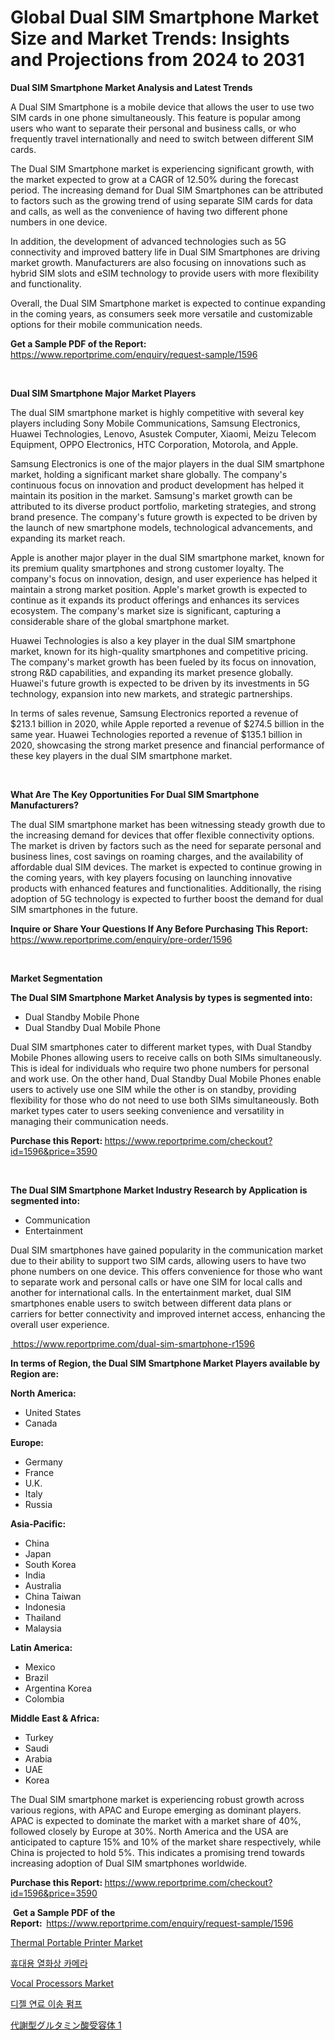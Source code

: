 <p><h1>Global Dual SIM Smartphone Market Size and Market Trends: Insights and Projections from 2024 to 2031</h1></p><p><strong>Dual SIM Smartphone Market Analysis and Latest Trends</strong></p>
<p><p>A Dual SIM Smartphone is a mobile device that allows the user to use two SIM cards in one phone simultaneously. This feature is popular among users who want to separate their personal and business calls, or who frequently travel internationally and need to switch between different SIM cards.</p><p>The Dual SIM Smartphone market is experiencing significant growth, with the market expected to grow at a CAGR of 12.50% during the forecast period. The increasing demand for Dual SIM Smartphones can be attributed to factors such as the growing trend of using separate SIM cards for data and calls, as well as the convenience of having two different phone numbers in one device.</p><p>In addition, the development of advanced technologies such as 5G connectivity and improved battery life in Dual SIM Smartphones are driving market growth. Manufacturers are also focusing on innovations such as hybrid SIM slots and eSIM technology to provide users with more flexibility and functionality.</p><p>Overall, the Dual SIM Smartphone market is expected to continue expanding in the coming years, as consumers seek more versatile and customizable options for their mobile communication needs.</p></p>
<p><strong>Get a Sample PDF of the Report:&nbsp;</strong> <a href="https://www.reportprime.com/enquiry/request-sample/1596">https://www.reportprime.com/enquiry/request-sample/1596</a></p>
<p>&nbsp;</p>
<p><strong>Dual SIM Smartphone Major Market Players</strong></p>
<p><p>The dual SIM smartphone market is highly competitive with several key players including Sony Mobile Communications, Samsung Electronics, Huawei Technologies, Lenovo, Asustek Computer, Xiaomi, Meizu Telecom Equipment, OPPO Electronics, HTC Corporation, Motorola, and Apple. </p><p>Samsung Electronics is one of the major players in the dual SIM smartphone market, holding a significant market share globally. The company's continuous focus on innovation and product development has helped it maintain its position in the market. Samsung's market growth can be attributed to its diverse product portfolio, marketing strategies, and strong brand presence. The company's future growth is expected to be driven by the launch of new smartphone models, technological advancements, and expanding its market reach.</p><p>Apple is another major player in the dual SIM smartphone market, known for its premium quality smartphones and strong customer loyalty. The company's focus on innovation, design, and user experience has helped it maintain a strong market position. Apple's market growth is expected to continue as it expands its product offerings and enhances its services ecosystem. The company's market size is significant, capturing a considerable share of the global smartphone market.</p><p>Huawei Technologies is also a key player in the dual SIM smartphone market, known for its high-quality smartphones and competitive pricing. The company's market growth has been fueled by its focus on innovation, strong R&D capabilities, and expanding its market presence globally. Huawei's future growth is expected to be driven by its investments in 5G technology, expansion into new markets, and strategic partnerships.</p><p>In terms of sales revenue, Samsung Electronics reported a revenue of $213.1 billion in 2020, while Apple reported a revenue of $274.5 billion in the same year. Huawei Technologies reported a revenue of $135.1 billion in 2020, showcasing the strong market presence and financial performance of these key players in the dual SIM smartphone market.</p></p>
<p>&nbsp;</p>
<p><strong>What Are The Key Opportunities For Dual SIM Smartphone Manufacturers?</strong></p>
<p><p>The dual SIM smartphone market has been witnessing steady growth due to the increasing demand for devices that offer flexible connectivity options. The market is driven by factors such as the need for separate personal and business lines, cost savings on roaming charges, and the availability of affordable dual SIM devices. The market is expected to continue growing in the coming years, with key players focusing on launching innovative products with enhanced features and functionalities. Additionally, the rising adoption of 5G technology is expected to further boost the demand for dual SIM smartphones in the future.</p></p>
<p><strong>Inquire or Share Your Questions If Any Before Purchasing This Report:</strong> <a href="https://www.reportprime.com/enquiry/pre-order/1596">https://www.reportprime.com/enquiry/pre-order/1596</a></p>
<p>&nbsp;</p>
<p><strong>Market Segmentation</strong></p>
<p><strong>The Dual SIM Smartphone Market Analysis by types is segmented into:</strong></p>
<p><ul><li>Dual Standby Mobile Phone</li><li>Dual Standby Dual Mobile Phone</li></ul></p>
<p><p>Dual SIM smartphones cater to different market types, with Dual Standby Mobile Phones allowing users to receive calls on both SIMs simultaneously. This is ideal for individuals who require two phone numbers for personal and work use. On the other hand, Dual Standby Dual Mobile Phones enable users to actively use one SIM while the other is on standby, providing flexibility for those who do not need to use both SIMs simultaneously. Both market types cater to users seeking convenience and versatility in managing their communication needs.</p></p>
<p><strong>Purchase this Report:&nbsp;</strong><a href="https://www.reportprime.com/checkout?id=1596&price=3590">https://www.reportprime.com/checkout?id=1596&price=3590</a></p>
<p>&nbsp;</p>
<p><strong>The Dual SIM Smartphone Market Industry Research by Application is segmented into:</strong></p>
<p><ul><li>Communication</li><li>Entertainment</li></ul></p>
<p><p>Dual SIM smartphones have gained popularity in the communication market due to their ability to support two SIM cards, allowing users to have two phone numbers on one device. This offers convenience for those who want to separate work and personal calls or have one SIM for local calls and another for international calls. In the entertainment market, dual SIM smartphones enable users to switch between different data plans or carriers for better connectivity and improved internet access, enhancing the overall user experience.</p></p>
<p><a href="https://www.reportprime.com/dual-sim-smartphone-r1596">&nbsp;https://www.reportprime.com/dual-sim-smartphone-r1596</a></p>
<p><strong>In terms of Region, the Dual SIM Smartphone Market Players available by Region are:</strong></p>
<p>
    <p> <strong> North America: </strong>
        <ul>
            <li>United States</li>
            <li>Canada</li>
        </ul>
        </p> 
    <p> <strong> Europe: </strong>
        <ul>
            <li>Germany</li>
            <li>France</li>
            <li>U.K.</li>
            <li>Italy</li>
            <li>Russia</li>
        </ul>
        </p> 
    <p> <strong> Asia-Pacific: </strong>
        <ul>
            <li>China</li>
            <li>Japan</li>
            <li>South Korea</li>
            <li>India</li>
            <li>Australia</li>
            <li>China Taiwan</li>
            <li>Indonesia</li>
            <li>Thailand</li>
            <li>Malaysia</li>
        </ul>
        </p> 
    <p> <strong> Latin America: </strong>
        <ul>
            <li>Mexico</li>
            <li>Brazil</li>
            <li>Argentina Korea</li>
            <li>Colombia</li>
        </ul>
        </p> 
    <p> <strong> Middle East & Africa: </strong>
        <ul>
            <li>Turkey</li>
            <li>Saudi</li>
            <li>Arabia</li>
            <li>UAE</li>
            <li>Korea</li>
        </ul>
    </p>
    </p>
<p><p>The Dual SIM smartphone market is experiencing robust growth across various regions, with APAC and Europe emerging as dominant players. APAC is expected to dominate the market with a market share of 40%, followed closely by Europe at 30%. North America and the USA are anticipated to capture 15% and 10% of the market share respectively, while China is projected to hold 5%. This indicates a promising trend towards increasing adoption of Dual SIM smartphones worldwide.</p></p>
<p><strong>Purchase this Report: </strong><a href="https://www.reportprime.com/checkout?id=1596&price=3590">https://www.reportprime.com/checkout?id=1596&price=3590</a></p>
<p>&nbsp;<strong>Get a Sample PDF of the Report:&nbsp;&nbsp;</strong><a href="https://www.reportprime.com/enquiry/request-sample/1596">https://www.reportprime.com/enquiry/request-sample/1596</a></p>
<p><strong></strong></p>
<p><p><a href="https://github.com/AlysaLedner2023/Market-Research-Report-List-1/blob/main/thermal-portable-printer-market.md">Thermal Portable Printer Market</a></p><p><a href="https://github.com/RichardLueilwitz787/Market-Research-Report-List-1/blob/main/920628168793.md">휴대용 열화상 카메라</a></p><p><a href="https://issuu.com/reportprime-2/docs/vocal-processors-market-size-2030.pptx">Vocal Processors Market</a></p><p><a href="https://github.com/fredrickeglers/Market-Research-Report-List-2/blob/main/272830568792.md">디젤 연료 이송 펌프</a></p><p><a href="https://github.com/hwbcz413288296/Market-Research-Report-List-2/blob/main/149974271350.md">代謝型グルタミン酸受容体 1</a></p></p>